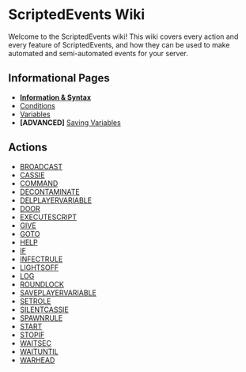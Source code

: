 # ScriptedEvents Wiki
Welcome to the ScriptedEvents wiki! This wiki covers every action and every feature of ScriptedEvents, and how they can be used to make automated and semi-automated events for your server.

## Informational Pages
* **[Information & Syntax](https://github.com/Thundermaker300/ScriptedEvents/wiki/Information-&-Syntax)**
* [Conditions](https://github.com/Thundermaker300/ScriptedEvents/wiki/Conditions)
* [Variables](https://github.com/Thundermaker300/ScriptedEvents/wiki/Variables)
* __[ADVANCED]__ [Saving Variables](https://github.com/Thundermaker300/ScriptedEvents/wiki/Saving-Variables)

## Actions
* [BROADCAST](https://github.com/Thundermaker300/ScriptedEvents/wiki/BROADCAST)
* [CASSIE](https://github.com/Thundermaker300/ScriptedEvents/wiki/CASSIE)
* [COMMAND](https://github.com/Thundermaker300/ScriptedEvents/wiki/COMMAND)
* [DECONTAMINATE](https://github.com/Thundermaker300/ScriptedEvents/wiki/DECONTAMINATE)
* [DELPLAYERVARIABLE](https://github.com/Thundermaker300/ScriptedEvents/wiki/DELPLAYERVARIABLE)
* [DOOR](https://github.com/Thundermaker300/ScriptedEvents/wiki/DOOR)
* [EXECUTESCRIPT](https://github.com/Thundermaker300/ScriptedEvents/wiki/EXECUTESCRIPT)
* [GIVE](https://github.com/Thundermaker300/ScriptedEvents/wiki/GIVE)
* [GOTO](https://github.com/Thundermaker300/ScriptedEvents/wiki/GOTO)
* [HELP](https://github.com/Thundermaker300/ScriptedEvents/wiki/HELP)
* [IF](https://github.com/Thundermaker300/ScriptedEvents/wiki/IF)
* [INFECTRULE](https://github.com/Thundermaker300/ScriptedEvents/wiki/INFECTRULE)
* [LIGHTSOFF](https://github.com/Thundermaker300/ScriptedEvents/wiki/LIGHTSOFF)
* [LOG](https://github.com/Thundermaker300/ScriptedEvents/wiki/LOG)
* [ROUNDLOCK](https://github.com/Thundermaker300/ScriptedEvents/wiki/ROUNDLOCK)
* [SAVEPLAYERVARIABLE](https://github.com/Thundermaker300/ScriptedEvents/wiki/SAVEPLAYERVARIABLE)
* [SETROLE](https://github.com/Thundermaker300/ScriptedEvents/wiki/SETROLE)
* [SILENTCASSIE](https://github.com/Thundermaker300/ScriptedEvents/wiki/SILENTCASSIE)
* [SPAWNRULE](https://github.com/Thundermaker300/ScriptedEvents/wiki/SPAWNRULE)
* [START](https://github.com/Thundermaker300/ScriptedEvents/wiki/START)
* [STOPIF](https://github.com/Thundermaker300/ScriptedEvents/wiki/STOPIF)
* [WAITSEC](https://github.com/Thundermaker300/ScriptedEvents/wiki/WAITSEC)
* [WAITUNTIL](https://github.com/Thundermaker300/ScriptedEvents/wiki/WAITUNTIL)
* [WARHEAD](https://github.com/Thundermaker300/ScriptedEvents/wiki/WARHEAD)